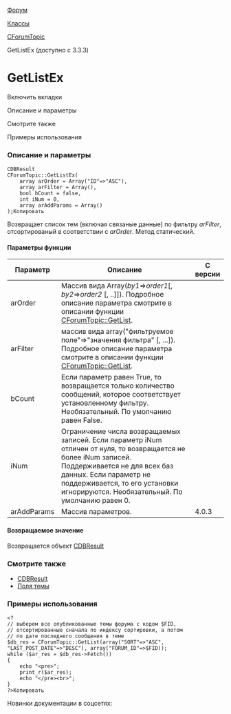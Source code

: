 [Форум](/api_help/forum/index.php)

[Классы](/api_help/forum/developer/index.php)

[CForumTopic](/api_help/forum/developer/cforumtopic/index.php)

GetListEx (доступно с 3.3.3)

GetListEx
=========

Включить вкладки

Описание и параметры

Смотрите также

Примеры использования

### Описание и параметры

```
CDBResult
CForumTopic::GetListEx(
	array arOrder = Array("ID"=>"ASC"),
	array arFilter = Array(),
	bool bCount = false,
	int iNum = 0,
	array arAddParams = Array()
);Копировать
```

Возвращает список тем (включая связаные данные) по фильтру *arFilter*, отсортированый в соответствии с *arOrder*. Метод статический.

#### Параметры функции

| Параметр | Описание | C версии |
| --- | --- | --- |
| arOrder | Массив вида Array(*by1*=>*order1*[, *by2*=>*order2* [, ..]]). Подробное описание параметра смотрите в описании функции [CForumTopic::GetList](/api_help/forum/developer/cforumtopic/getlist.php). |  |
| arFilter | массив вида array("фильтруемое поле"=>"значения фильтра" [, ...]).   Подробное описание параметра смотрите в описании функции [CForumTopic::GetList](/api_help/forum/developer/cforumtopic/getlist.php). |  |
| bCount | Если параметр равен True, то возвращается только количество сообщений, которое соответствует установленному фильтру. Необязательный. По умолчанию равен False. |  |
| iNum | Ограничение числа возвращаемых записей. Если параметр iNum отличен от нуля, то возвращается не более iNum записей. Поддерживается не для всех баз данных. Если параметр не поддерживается, то его установки игнорируются. Необязательный. По умолчанию равен 0. |  |
| arAddParams | Массив параметров. | 4.0.3 |

#### Возвращаемое значение

Возвращается объект [CDBResult](/api_help/main/reference/cdbresult/index.php)

### Смотрите также

* [CDBResult](/api_help/main/reference/cdbresult/index.php)
* [Поля темы](/api_help/forum/fields.php#cforumtopic)

### Примеры использования

```
<?
// выберем все опубликованные темы форума с кодом $FID, 
// отсортированные сначала по индексу сортировки, а потом 
// по дате последнего сообщения в теме
$db_res = CForumTopic::GetList(array("SORT"=>"ASC", "LAST_POST_DATE"=>"DESC"), array("FORUM_ID"=>$FID));
while ($ar_res = $db_res->Fetch())
{
	echo "<pre>";
	print_r($ar_res);
	echo "</pre><br>";
}
?>Копировать
```

Новинки документации в соцсетях: